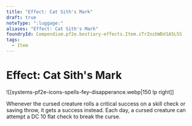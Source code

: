 ```yaml
---
title: "Effect: Cat Sith's Mark"
draft: true
noteType: ":luggage:"
aliases: "Effect: Cat Sith's Mark"
foundryId: Compendium.pf2e.bestiary-effects.Item.zTrZozbWDd1A5L5S
tags:
  - Item
---
```


# Effect: Cat Sith's Mark
![[systems-pf2e-icons-spells-fey-disapperance.webp|150 lp right]]

Whenever the cursed creature rolls a critical success on a skill check or saving throw, it gets a success instead. Each day, a cursed creature can attempt a DC 10 flat check to break the curse.
